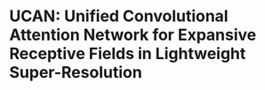 # UCAN: Unified Convolutional Attention Network for Expansive Receptive Fields in Lightweight Super-Resolution

